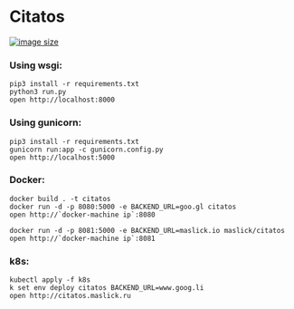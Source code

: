 # Citatos

[![image size](https://img.shields.io/badge/image%20size-336MB-blue.svg)](https://hub.docker.com/r/maslick/citatos)

### Using wsgi:
```
pip3 install -r requirements.txt
python3 run.py
open http://localhost:8000
```

### Using gunicorn:
```
pip3 install -r requirements.txt
gunicorn run:app -c gunicorn.config.py
open http://localhost:5000
```

### Docker:
```
docker build . -t citatos
docker run -d -p 8080:5000 -e BACKEND_URL=goo.gl citatos
open http://`docker-machine ip`:8080
```

```
docker run -d -p 8081:5000 -e BACKEND_URL=maslick.io maslick/citatos
open http://`docker-machine ip`:8081
```

### k8s:
```
kubectl apply -f k8s
k set env deploy citatos BACKEND_URL=www.goog.li
open http://citatos.maslick.ru
```